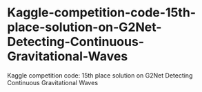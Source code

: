 # Kaggle-competition-code-15th-place-solution-on-G2Net-Detecting-Continuous-Gravitational-Waves
Kaggle competition code: 15th place solution on G2Net Detecting Continuous Gravitational Waves
